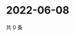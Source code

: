 # 2022-06-08

共 0 条

<!-- BEGIN WEIBO -->
<!-- 最后更新时间 Wed Jun 08 2022 15:16:05 GMT+0800 (China Standard Time) -->

<!-- END WEIBO -->
